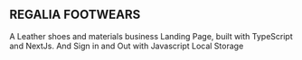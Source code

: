 ## REGALIA FOOTWEARS

A Leather shoes and materials business Landing Page, built with TypeScript and NextJs.
And Sign in and Out with Javascript Local Storage
